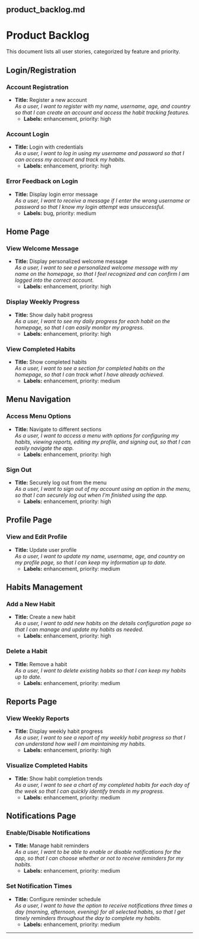 ## product_backlog.md

# Product Backlog
This document lists all user stories, categorized by feature and priority.

## **Login/Registration**
### **Account Registration**
- **Title:** Register a new account  
  _As a user, I want to register with my name, username, age, and country so that I can create an account and access the habit tracking features._  
  - **Labels:** enhancement, priority: high  

### **Account Login**
- **Title:** Login with credentials  
  _As a user, I want to log in using my username and password so that I can access my account and track my habits._  
  - **Labels:** enhancement, priority: high  

### **Error Feedback on Login**
- **Title:** Display login error message  
  _As a user, I want to receive a message if I enter the wrong username or password so that I know my login attempt was unsuccessful._  
  - **Labels:** bug, priority: medium  

## **Home Page**
### **View Welcome Message**
- **Title:** Display personalized welcome message  
  _As a user, I want to see a personalized welcome message with my name on the homepage, so that I feel recognized and can confirm I am logged into the correct account._  
  - **Labels:** enhancement, priority: high  

### **Display Weekly Progress**
- **Title:** Show daily habit progress  
  _As a user, I want to see my daily progress for each habit on the homepage, so that I can easily monitor my progress._  
  - **Labels:** enhancement, priority: high  

### **View Completed Habits**
- **Title:** Show completed habits  
  _As a user, I want to see a section for completed habits on the homepage, so that I can track what I have already achieved._  
  - **Labels:** enhancement, priority: medium  

## **Menu Navigation**
### **Access Menu Options**
- **Title:** Navigate to different sections  
  _As a user, I want to access a menu with options for configuring my habits, viewing reports, editing my profile, and signing out, so that I can easily navigate the app._  
  - **Labels:** enhancement, priority: high  

### **Sign Out**
- **Title:** Securely log out from the menu  
  _As a user, I want to sign out of my account using an option in the menu, so that I can securely log out when I'm finished using the app._  
  - **Labels:** enhancement, priority: high  

## **Profile Page**
### **View and Edit Profile**
- **Title:** Update user profile  
  _As a user, I want to update my name, username, age, and country on my profile page, so that I can keep my information up to date._  
  - **Labels:** enhancement, priority: medium  

## **Habits Management**
### **Add a New Habit**
- **Title:** Create a new habit  
  _As a user, I want to add new habits on the details configuration page so that I can manage and update my habits as needed._  
  - **Labels:** enhancement, priority: high  

### **Delete a Habit**
- **Title:** Remove a habit  
  _As a user, I want to delete existing habits so that I can keep my habits up to date._  
  - **Labels:** enhancement, priority: medium  

## **Reports Page**
### **View Weekly Reports**
- **Title:** Display weekly habit progress  
  _As a user, I want to see a report of my weekly habit progress so that I can understand how well I am maintaining my habits._  
  - **Labels:** enhancement, priority: high  

### **Visualize Completed Habits**
- **Title:** Show habit completion trends  
  _As a user, I want to see a chart of my completed habits for each day of the week so that I can quickly identify trends in my progress._  
  - **Labels:** enhancement, priority: medium  

## **Notifications Page**
### **Enable/Disable Notifications**
- **Title:** Manage habit reminders  
  _As a user, I want to be able to enable or disable notifications for the app, so that I can choose whether or not to receive reminders for my habits._  
  - **Labels:** enhancement, priority: medium  

### **Set Notification Times**
- **Title:** Configure reminder schedule  
  _As a user, I want to have the option to receive notifications three times a day (morning, afternoon, evening) for all selected habits, so that I get timely reminders throughout the day to complete my habits._  
  - **Labels:** enhancement, priority: medium  

---
